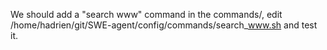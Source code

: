 We should add a "search www" command in the commands/, edit /home/hadrien/git/SWE-agent/config/commands/search_www.sh and test it.